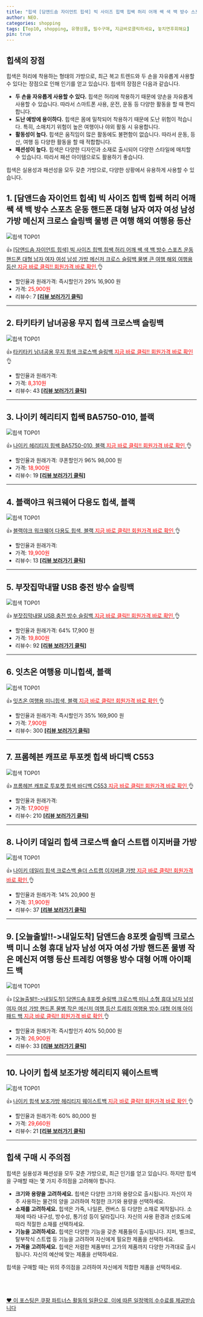 ```yaml
---
title: "힙색 [담앤드솜 자이언트 힙색] 빅 사이즈 힙백 힙쌕 허리 어깨 쌕 색 백 방수 스포츠 운동 핸드폰 대형 남자 여자 여성 남성 가 필수 필요 추천 제품 비교 최저 가격 비교 장점 구매 후기 구매평"
author: NEO.
categories: shopping
tags: [Top10, shopping, 유행상품, 필수구매, 지금바로클릭하세요, 놓치면후회해요]
pin: true
---
```

## 힙색의 장점

힙색은 허리에 착용하는 형태의 가방으로, 최근 복고 트렌드와 두 손을 자유롭게 사용할 수 있다는 장점으로 인해 인기를 얻고 있습니다. 힙색의 장점은 다음과 같습니다.

* **두 손을 자유롭게 사용할 수 있다.** 힙색은 허리에 착용하기 때문에 양손을 자유롭게 사용할 수 있습니다. 따라서 스마트폰 사용, 운전, 운동 등 다양한 활동을 할 때 편리합니다.
* **도난 예방에 용이하다.** 힙색은 몸에 밀착되어 착용하기 때문에 도난 위험이 적습니다. 특히, 소매치기 위험이 높은 여행이나 야외 활동 시 유용합니다.
* **활동성이 높다.** 힙색은 움직임이 많은 활동에도 불편함이 없습니다. 따라서 운동, 등산, 여행 등 다양한 활동을 할 때 적합합니다.
* **패션성이 높다.** 힙색은 다양한 디자인과 소재로 출시되어 다양한 스타일에 매치할 수 있습니다. 따라서 패션 아이템으로도 활용하기 좋습니다.

힙색은 실용성과 패션성을 모두 갖춘 가방으로, 다양한 상황에서 유용하게 사용할 수 있습니다.

   

## 1. [담앤드솜 자이언트 힙색] 빅 사이즈 힙백 힙쌕 허리 어깨 쌕 색 백 방수 스포츠 운동 핸드폰 대형 남자 여자 여성 남성 가방 메신저 크로스 슬링백 물병 큰 여행 해외 여행용 등산

![힙색 TOP01](https://thumbnail6.coupangcdn.com/thumbnails/remote/490x490ex/image/vendor_inventory/6595/446234c6af5ed352cb145fe0178209b33b427033ba65a22c2ab1d46c261b.jpg)


👍 [[담앤드솜 자이언트 힙색] 빅 사이즈 힙백 힙쌕 허리 어깨 쌕 색 백 방수 스포츠 운동 핸드폰 대형 남자 여자 여성 남성 가방 메신저 크로스 슬링백 물병 큰 여행 해외 여행용 등산 <font color=red> 지금 바로 클릭!! 회원가격 바로 확인 </font> ](https://link.coupang.com/re/AFFSDP?lptag=AF3617701&subid=GithubCoopas&pageKey=6947794210&traceid=V0-153&itemId=16869372726&vendorItemId=86482811762) 👌 


- 할인율과 원래가격: 즉시할인가 29%  16,900   원
- 가격: <span style='color:red'>25,900원</span>
- 리뷰수: 7  [**[리뷰 보러가기 클릭]**](https://link.coupang.com/re/AFFSDP?lptag=AF3617701&subid=GithubCoopas&pageKey=6947794210&traceid=V0-153&itemId=16869372726&vendorItemId=86482811762)

---


   

## 2. 타키타키 남녀공용 무지 힙색 크로스백 슬링백

![힙색 TOP01](https://thumbnail7.coupangcdn.com/thumbnails/remote/490x490ex/image/vendor_inventory/53d0/bb47b9dab73f7f9c90123f089219564225a634ff670f6a0b40844d53aa48.jpg)


👍 [타키타키 남녀공용 무지 힙색 크로스백 슬링백 <font color=red> 지금 바로 클릭!! 회원가격 바로 확인 </font> ](https://link.coupang.com/re/AFFSDP?lptag=AF3617701&subid=GithubCoopas&pageKey=6741862122&traceid=V0-153&itemId=15739948753&vendorItemId=85216504869) 👌 


- 할인율과 원래가격: 
- 가격: <span style='color:red'>8,310원</span>
- 리뷰수: 43  [**[리뷰 보러가기 클릭]**](https://link.coupang.com/re/AFFSDP?lptag=AF3617701&subid=GithubCoopas&pageKey=6741862122&traceid=V0-153&itemId=15739948753&vendorItemId=85216504869)

---


   

## 3. 나이키 헤리티지 힙쌕 BA5750-010, 블랙

![힙색 TOP01](https://thumbnail10.coupangcdn.com/thumbnails/remote/490x490ex/image/vendor_inventory/1510/30cd5529cb6370fe59ef42d362db9aa30fdf4d1745ba1f42ab359ce25a73.jpg)


👍 [나이키 헤리티지 힙쌕 BA5750-010, 블랙 <font color=red> 지금 바로 클릭!! 회원가격 바로 확인 </font> ](https://link.coupang.com/re/AFFSDP?lptag=AF3617701&subid=GithubCoopas&pageKey=6714274879&traceid=V0-153&itemId=1034180771&vendorItemId=87356573785) 👌 


- 할인율과 원래가격: 쿠폰할인가 96%  98,000   원
- 가격: <span style='color:red'>18,900원</span>
- 리뷰수: 19  [**[리뷰 보러가기 클릭]**](https://link.coupang.com/re/AFFSDP?lptag=AF3617701&subid=GithubCoopas&pageKey=6714274879&traceid=V0-153&itemId=1034180771&vendorItemId=87356573785)

---


   

## 4. 블랙야크 워크웨어 다용도 힙색, 블랙

![힙색 TOP01](https://thumbnail9.coupangcdn.com/thumbnails/remote/490x490ex/image/rs_quotation_api/1zdhfr3n/bbf6a3aea87c4bc3bf8c60f8a2da6d84.jpg)


👍 [블랙야크 워크웨어 다용도 힙색, 블랙 <font color=red> 지금 바로 클릭!! 회원가격 바로 확인 </font> ](https://link.coupang.com/re/AFFSDP?lptag=AF3617701&subid=GithubCoopas&pageKey=5408673264&traceid=V0-153&itemId=8126333812&vendorItemId=75414599390) 👌 


- 할인율과 원래가격: 
- 가격: <span style='color:red'>19,900원</span>
- 리뷰수: 13  [**[리뷰 보러가기 클릭]**](https://link.coupang.com/re/AFFSDP?lptag=AF3617701&subid=GithubCoopas&pageKey=5408673264&traceid=V0-153&itemId=8126333812&vendorItemId=75414599390)

---


   

## 5. 부잣집막내딸 USB 충전 방수 슬링백

![힙색 TOP01](https://thumbnail8.coupangcdn.com/thumbnails/remote/490x490ex/image/vendor_inventory/7a6c/7ef2a50b9ed9d13e6a1d372229a24dc45fb1987d792ed87377b4965fcad0.jpg)


👍 [부잣집막내딸 USB 충전 방수 슬링백 <font color=red> 지금 바로 클릭!! 회원가격 바로 확인 </font> ](https://link.coupang.com/re/AFFSDP?lptag=AF3617701&subid=GithubCoopas&pageKey=7072126035&traceid=V0-153&itemId=17565279817&vendorItemId=84732622500) 👌 


- 할인율과 원래가격: 64%  17,900   원
- 가격: <span style='color:red'>19,800원</span>
- 리뷰수: 92  [**[리뷰 보러가기 클릭]**](https://link.coupang.com/re/AFFSDP?lptag=AF3617701&subid=GithubCoopas&pageKey=7072126035&traceid=V0-153&itemId=17565279817&vendorItemId=84732622500)

---


   

## 6. 잇츠온 여행용 미니힙색, 블랙

![힙색 TOP01](https://thumbnail10.coupangcdn.com/thumbnails/remote/490x490ex/image/retail/images/2021/01/26/10/7/05b3dfa7-b8f6-4521-b01d-6ec43928b362.jpg)


👍 [잇츠온 여행용 미니힙색, 블랙 <font color=red> 지금 바로 클릭!! 회원가격 바로 확인 </font> ](https://link.coupang.com/re/AFFSDP?lptag=AF3617701&subid=GithubCoopas&pageKey=4873562760&traceid=V0-153&itemId=6336860568&vendorItemId=73632248338) 👌 


- 할인율과 원래가격: 즉시할인가 35%  169,900   원
- 가격: <span style='color:red'>7,900원</span>
- 리뷰수: 300  [**[리뷰 보러가기 클릭]**](https://link.coupang.com/re/AFFSDP?lptag=AF3617701&subid=GithubCoopas&pageKey=4873562760&traceid=V0-153&itemId=6336860568&vendorItemId=73632248338)

---


   

## 7. 프롬헤븐 캐프로 투포켓 힙색 바디백 C553

![힙색 TOP01](https://thumbnail7.coupangcdn.com/thumbnails/remote/490x490ex/image/rs_quotation_api/ctjm11iq/b610b3d21e724d428be86995fc0b44c6.jpg)


👍 [프롬헤븐 캐프로 투포켓 힙색 바디백 C553 <font color=red> 지금 바로 클릭!! 회원가격 바로 확인 </font> ](https://link.coupang.com/re/AFFSDP?lptag=AF3617701&subid=GithubCoopas&pageKey=6106130033&traceid=V0-153&itemId=11476774442&vendorItemId=78752126722) 👌 


- 할인율과 원래가격: 
- 가격: <span style='color:red'>17,900원</span>
- 리뷰수: 210  [**[리뷰 보러가기 클릭]**](https://link.coupang.com/re/AFFSDP?lptag=AF3617701&subid=GithubCoopas&pageKey=6106130033&traceid=V0-153&itemId=11476774442&vendorItemId=78752126722)

---


   

## 8. 나이키 데일리 힙색 크로스백 숄더 스트랩 이지버클 가방

![힙색 TOP01](https://thumbnail8.coupangcdn.com/thumbnails/remote/490x490ex/image/vendor_inventory/0756/e272411632d02fd57d76bf01073b2bf869574300078ca51a3ff315400521.jpg)


👍 [나이키 데일리 힙색 크로스백 숄더 스트랩 이지버클 가방 <font color=red> 지금 바로 클릭!! 회원가격 바로 확인 </font> ](https://link.coupang.com/re/AFFSDP?lptag=AF3617701&subid=GithubCoopas&pageKey=6956157271&traceid=V0-153&itemId=16917959516&vendorItemId=84095870030) 👌 


- 할인율과 원래가격: 14%  20,900   원
- 가격: <span style='color:red'>31,900원</span>
- 리뷰수: 37  [**[리뷰 보러가기 클릭]**](https://link.coupang.com/re/AFFSDP?lptag=AF3617701&subid=GithubCoopas&pageKey=6956157271&traceid=V0-153&itemId=16917959516&vendorItemId=84095870030)

---


   

## 9. [오늘출발!!->내일도착] 담앤드솜 8포켓 슬링백 크로스백 미니 소형 휴대 남자 남성 여자 여성 가방 핸드폰 물병 작은 메신저 여행 등산 트레킹 여행용 방수 대형 어깨 아이패드 백

![힙색 TOP01](https://thumbnail9.coupangcdn.com/thumbnails/remote/490x490ex/image/vendor_inventory/b5ed/cabbf1fc1f756e6d2887e751a28238c0d1583481a685ce5502e5ca3f1ea1.jpg)


👍 [[오늘출발!!->내일도착] 담앤드솜 8포켓 슬링백 크로스백 미니 소형 휴대 남자 남성 여자 여성 가방 핸드폰 물병 작은 메신저 여행 등산 트레킹 여행용 방수 대형 어깨 아이패드 백 <font color=red> 지금 바로 클릭!! 회원가격 바로 확인 </font> ](https://link.coupang.com/re/AFFSDP?lptag=AF3617701&subid=GithubCoopas&pageKey=6947210990&traceid=V0-153&itemId=16866495201&vendorItemId=86550742350) 👌 


- 할인율과 원래가격: 즉시할인가 40%  50,000   원
- 가격: <span style='color:red'>26,900원</span>
- 리뷰수: 33  [**[리뷰 보러가기 클릭]**](https://link.coupang.com/re/AFFSDP?lptag=AF3617701&subid=GithubCoopas&pageKey=6947210990&traceid=V0-153&itemId=16866495201&vendorItemId=86550742350)

---


   

## 10. 나이키 힙색 보조가방 헤리티지 웨이스트백

![힙색 TOP01](https://thumbnail8.coupangcdn.com/thumbnails/remote/490x490ex/image/vendor_inventory/2bcb/4694b771ad8373a866ff0aa206b4f292d1fd39805cfebb31982563848a07.jpg)


👍 [나이키 힙색 보조가방 헤리티지 웨이스트백 <font color=red> 지금 바로 클릭!! 회원가격 바로 확인 </font> ](https://link.coupang.com/re/AFFSDP?lptag=AF3617701&subid=GithubCoopas&pageKey=7539274772&traceid=V0-153&itemId=19814787877&vendorItemId=86916859134) 👌 


- 할인율과 원래가격: 60%  80,000   원
- 가격: <span style='color:red'>29,660원</span>
- 리뷰수: 21  [**[리뷰 보러가기 클릭]**](https://link.coupang.com/re/AFFSDP?lptag=AF3617701&subid=GithubCoopas&pageKey=7539274772&traceid=V0-153&itemId=19814787877&vendorItemId=86916859134)

---
## 힙색 구매 시 주의점

힙색은 실용성과 패션성을 모두 갖춘 가방으로, 최근 인기를 얻고 있습니다. 하지만 힙색을 구매할 때는 몇 가지 주의점을 고려해야 합니다.

* **크기와 용량을 고려하세요.** 힙색은 다양한 크기와 용량으로 출시됩니다. 자신이 자주 사용하는 물건의 양을 고려하여 적절한 크기와 용량을 선택하세요.
* **소재를 고려하세요.** 힙색은 가죽, 나일론, 캔버스 등 다양한 소재로 제작됩니다. 소재에 따라 내구성, 방수성, 통기성 등이 달라집니다. 자신의 사용 환경과 선호도에 따라 적절한 소재를 선택하세요.
* **기능을 고려하세요.** 힙색은 다양한 기능을 갖춘 제품들이 출시됩니다. 지퍼, 벨크로, 탈부착식 스트랩 등 기능을 고려하여 자신에게 필요한 제품을 선택하세요.
* **가격을 고려하세요.** 힙색은 저렴한 제품부터 고가의 제품까지 다양한 가격대로 출시됩니다. 자신의 예산에 맞는 제품을 선택하세요.

힙색을 구매할 때는 위의 주의점을 고려하여 자신에게 적합한 제품을 선택하세요.<br><br><br><br><br> [ ❤  이 포스팅은 쿠팡 파트너스 활동의 일환으로, 이에 따른 일정액의 수수료를 제공받습니다](https://link.coupang.com/a/bcEFyh)